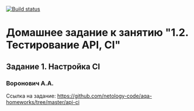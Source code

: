 [![Build status](https://ci.appveyor.com/api/projects/status/16dsy37nj6cr47ci/branch/master?svg=true)](https://ci.appveyor.com/project/valex182/api-1-2-emys1/branch/master)

# Домашнее задание к занятию "1.2. Тестирование API, CI"
## Задание 1. Настройка CI
### Воронович А.А.

Ссылка на задание: https://github.com/netology-code/aqa-homeworks/tree/master/api-ci